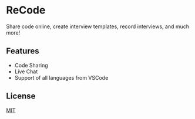 # ReCode

Share code online, create interview templates, record interviews, and much more!


## Features

- Code Sharing
- Live Chat
- Support of all languages from VSCode


## License

[MIT](https://choosealicense.com/licenses/mit/)

